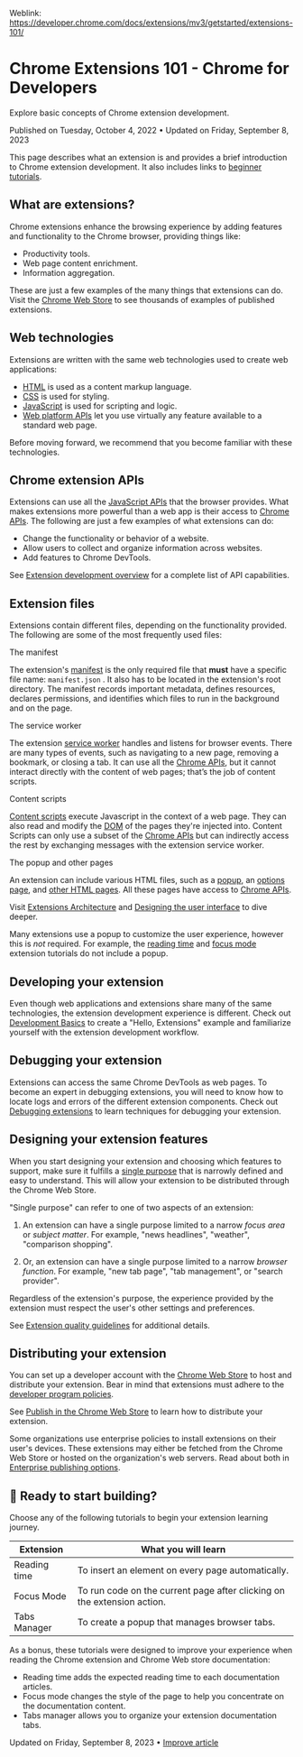 Weblink: https://developer.chrome.com/docs/extensions/mv3/getstarted/extensions-101/
# Chrome Extensions 101 - Chrome for Developers
Explore basic concepts of Chrome extension development.

Published on Tuesday, October 4, 2022 • Updated on Friday, September 8, 2023

This page describes what an extension is and provides a brief introduction to Chrome extension development. It also includes links to [beginner tutorials](#building).

What are extensions?
--------------------

Chrome extensions enhance the browsing experience by adding features and functionality to the Chrome browser, providing things like:

*   Productivity tools.
*   Web page content enrichment.
*   Information aggregation.

These are just a few examples of the many things that extensions can do. Visit the [Chrome Web Store](https://chrome.google.com/webstore/) to see thousands of examples of published extensions.

Web technologies
----------------

Extensions are written with the same web technologies used to create web applications:

*   [HTML](https://web.dev/learn/html/) is used as a content markup language.
*   [CSS](https://web.dev/learn/css/) is used for styling.
*   [JavaScript](https://developer.mozilla.org/docs/Learn/JavaScript) is used for scripting and logic.
*   [Web platform APIs](https://developer.mozilla.org/docs/Web/API) let you use virtually any feature available to a standard web page.

Before moving forward, we recommend that you become familiar with these technologies.

Chrome extension APIs
---------------------

Extensions can use all the [JavaScript APIs](https://developer.mozilla.org/docs/Web/API) that the browser provides. What makes extensions more powerful than a web app is their access to [Chrome APIs](https://developer.chrome.com/docs/extensions/reference/). The following are just a few examples of what extensions can do:

*   Change the functionality or behavior of a website.
*   Allow users to collect and organize information across websites.
*   Add features to Chrome DevTools.

See [Extension development overview](https://developer.chrome.com/docs/extensions/mv3/devguide/) for a complete list of API capabilities.

Extension files
---------------

Extensions contain different files, depending on the functionality provided. The following are some of the most frequently used files:

The manifest

The extension's [manifest](https://developer.chrome.com/docs/extensions/mv3/manifest/) is the only required file that **must** have a specific file name: `manifest.json` . It also has to be located in the extension's root directory. The manifest records important metadata, defines resources, declares permissions, and identifies which files to run in the background and on the page.

The service worker

The extension [service worker](https://developer.chrome.com/docs/extensions/mv3/service_workers/) handles and listens for browser events. There are many types of events, such as navigating to a new page, removing a bookmark, or closing a tab. It can use all the [Chrome APIs](https://developer.chrome.com/docs/extensions/reference/), but it cannot interact directly with the content of web pages; that’s the job of content scripts.

Content scripts

[Content scripts](https://developer.chrome.com/docs/extensions/mv3/content_scripts/) execute Javascript in the context of a web page. They can also read and modify the [DOM](https://developer.mozilla.org/docs/Web/API/Document_Object_Model) of the pages they're injected into. Content Scripts can only use a subset of the [Chrome APIs](https://developer.chrome.com/docs/extensions/reference/) but can indirectly access the rest by exchanging messages with the extension service worker.

The popup and other pages

An extension can include various HTML files, such as a [popup](https://developer.chrome.com/docs/extensions/mv3/user_interface/#popup), an [options page](https://developer.chrome.com/docs/extensions/mv3/options/), and [other HTML pages](https://developer.chrome.com/docs/extensions/mv3/architecture-overview/#html-files). All these pages have access to [Chrome APIs](https://developer.chrome.com/docs/extensions/reference/).

Visit [Extensions Architecture](https://developer.chrome.com/docs/extensions/mv3/architecture-overview/) and [Designing the user interface](https://developer.chrome.com/docs/extensions/mv3/user_interface/) to dive deeper.

Many extensions use a popup to customize the user experience, however this is _not_ required. For example, the [reading time](https://developer.chrome.com/docs/extensions/mv3/getstarted/tut-reading-time/) and [focus mode](https://developer.chrome.com/docs/extensions/mv3/getstarted/tut-focus-mode/) extension tutorials do not include a popup.

Developing your extension
-------------------------

Even though web applications and extensions share many of the same technologies, the extension development experience is different. Check out [Development Basics](https://developer.chrome.com/docs/extensions/mv3/getstarted/development-basics/) to create a "Hello, Extensions" example and familiarize yourself with the extension development workflow.

Debugging your extension
------------------------

Extensions can access the same Chrome DevTools as web pages. To become an expert in debugging extensions, you will need to know how to locate logs and errors of the different extension components. Check out [Debugging extensions](https://developer.chrome.com/docs/extensions/mv3/tut_debugging/) to learn techniques for debugging your extension.

Designing your extension features
---------------------------------

When you start designing your extension and choosing which features to support, make sure it fulfills a [single purpose](https://developer.chrome.com/docs/extensions/mv3/single_purpose/) that is narrowly defined and easy to understand. This will allow your extension to be distributed through the Chrome Web Store.

"Single purpose" can refer to one of two aspects of an extension:

1.  An extension can have a single purpose limited to a narrow _focus area_ or _subject matter_. For example, "news headlines", "weather", "comparison shopping".
    
2.  Or, an extension can have a single purpose limited to a narrow _browser function_. For example, "new tab page", "tab management", or "search provider".
    

Regardless of the extension's purpose, the experience provided by the extension must respect the user's other settings and preferences.

See [Extension quality guidelines](https://developer.chrome.com/docs/extensions/mv3/single_purpose/) for additional details.

Distributing your extension
---------------------------

You can set up a developer account with the [Chrome Web Store](https://chrome.google.com/webstore/) to host and distribute your extension. Bear in mind that extensions must adhere to the [developer program policies](https://developer.chrome.com/docs/webstore/program-policies/).

See [Publish in the Chrome Web Store](https://developer.chrome.com/docs/webstore/publish/) to learn how to distribute your extension.

Some organizations use enterprise policies to install extensions on their user's devices. These extensions may either be fetched from the Chrome Web Store or hosted on the organization's web servers. Read about both in [Enterprise publishing options](https://developer.chrome.com/docs/webstore/cws-enterprise/).

🚀 Ready to start building?
---------------------------

Choose any of the following tutorials to begin your extension learning journey.


|Extension   |What you will learn                                                    |
|------------|-----------------------------------------------------------------------|
|Reading time|To insert an element on every page automatically.                      |
|Focus Mode  |To run code on the current page after clicking on the extension action.|
|Tabs Manager|To create a popup that manages browser tabs.                           |


As a bonus, these tutorials were designed to improve your experience when reading the Chrome extension and Chrome Web store documentation:

*   Reading time adds the expected reading time to each documentation articles.
*   Focus mode changes the style of the page to help you concentrate on the documentation content.
*   Tabs manager allows you to organize your extension documentation tabs.

Updated on Friday, September 8, 2023 • [Improve article](https://github.com/GoogleChrome/developer.chrome.com/blob/main/site/en/docs/extensions/mv3/getstarted/extensions-101/index.md)